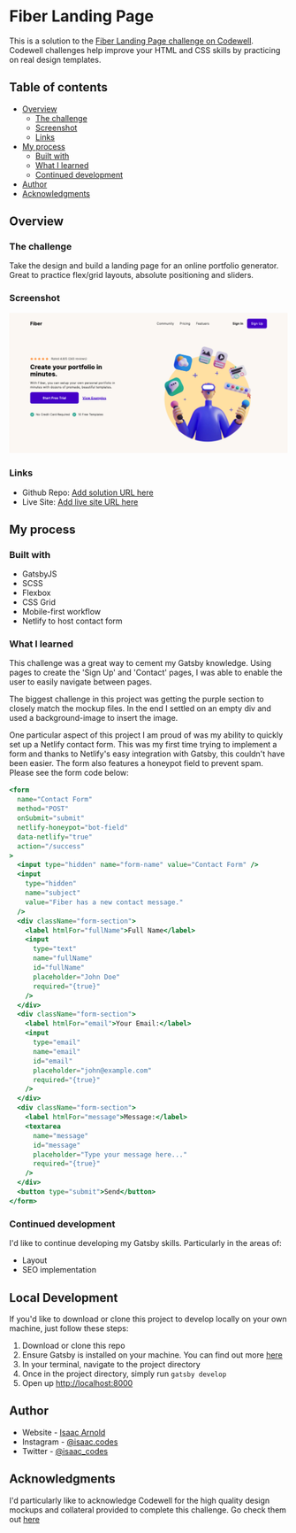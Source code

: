 # Fiber Landing Page

This is a solution to the [Fiber Landing Page challenge on Codewell](https://www.codewell.cc/challenges/608a7e639691700015db16d1). Codewell challenges help improve your HTML and CSS skills by practicing on real design templates.

## Table of contents

- [Overview](#overview)
  - [The challenge](#the-challenge)
  - [Screenshot](#screenshot)
  - [Links](#links)
- [My process](#my-process)
  - [Built with](#built-with)
  - [What I learned](#what-i-learned)
  - [Continued development](#continued-development)
- [Author](#author)
- [Acknowledgments](#acknowledgments)

## Overview

### The challenge

Take the design and build a landing page for an online portfolio generator. Great to practice flex/grid layouts, absolute positioning and sliders.

### Screenshot

![](./Screenshot_README.png)

### Links

- Github Repo: [Add solution URL here](https://github.com/IsaacArnold/fiber-landing-page-two)
- Live Site: [Add live site URL here](https://fiberlandingpage123.netlify.app/)

## My process

### Built with

- GatsbyJS
- SCSS
- Flexbox
- CSS Grid
- Mobile-first workflow
- Netlify to host contact form

### What I learned

This challenge was a great way to cement my Gatsby knowledge. Using pages to create the 'Sign Up' and 'Contact' pages, I was able to enable the user to easily navigate between pages.

The biggest challenge in this project was getting the purple section to closely match the mockup files. In the end I settled on an empty div and used a background-image to insert the image.

One particular aspect of this project I am proud of was my ability to quickly set up a Netlify contact form. This was my first time trying to implement a form and thanks to Netlify's easy integration with Gatsby, this couldn't have been easier. The form also features a honeypot field to prevent spam. Please see the form code below:

```jsx
<form
  name="Contact Form"
  method="POST"
  onSubmit="submit"
  netlify-honeypot="bot-field"
  data-netlify="true"
  action="/success"
>
  <input type="hidden" name="form-name" value="Contact Form" />
  <input
    type="hidden"
    name="subject"
    value="Fiber has a new contact message."
  />
  <div className="form-section">
    <label htmlFor="fullName">Full Name</label>
    <input
      type="text"
      name="fullName"
      id="fullName"
      placeholder="John Doe"
      required="{true}"
    />
  </div>
  <div className="form-section">
    <label htmlFor="email">Your Email:</label>
    <input
      type="email"
      name="email"
      id="email"
      placeholder="john@example.com"
      required="{true}"
    />
  </div>
  <div className="form-section">
    <label htmlFor="message">Message:</label>
    <textarea
      name="message"
      id="message"
      placeholder="Type your message here..."
      required="{true}"
    />
  </div>
  <button type="submit">Send</button>
</form>
```

### Continued development

I'd like to continue developing my Gatsby skills. Particularly in the areas of:

- Layout
- SEO implementation

## Local Development

If you'd like to download or clone this project to develop locally on your own machine, just follow these steps:

1. Download or clone this repo
2. Ensure Gatsby is installed on your machine. You can find out more [here](https://www.gatsbyjs.com/docs/quick-start/)
3. In your terminal, navigate to the project directory
4. Once in the project directory, simply run `gatsby develop`
5. Open up [http://localhost:8000](http://localhost:8000)

## Author

- Website - [Isaac Arnold](https://isaacarnold.dev/)
- Instagram - [@isaac.codes](https://www.instagram.com/isaac.codes/)
- Twitter - [@isaac_codes](https://twitter.com/isaac_codes)

## Acknowledgments

I'd particularly like to acknowledge Codewell for the high quality design mockups and collateral provided to complete this challenge. Go check them out [here](https://www.codewell.cc/)
